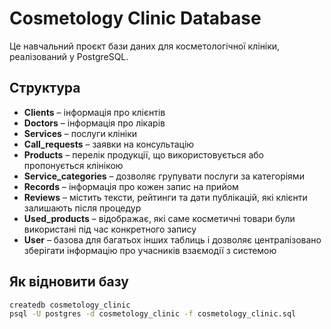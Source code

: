# Cosmetology Clinic Database

Це навчальний проєкт бази даних для косметологічної клініки, реалізований у PostgreSQL.

## Структура
- **Clients** – інформація про клієнтів
- **Doctors** – інформація про лікарів
- **Services** – послуги клініки
- **Call_requests** – заявки на консультацію
- **Products** – перелік продукції, що використовується або пропонується клінікою
- **Service_categories** – дозволяє групувати послуги за категоріями
- **Records** – інформація про кожен запис на прийом
- **Reviews** – містить тексти, рейтинги та дати публікацій, які клієнти залишають після процедур
- **Used_products** – відображає, які саме косметичні товари були використані під час конкретного запису
- **User** – базова для багатьох інших таблиць і дозволяє централізовано зберігати інформацію про учасників взаємодії з системою

## Як відновити базу
```bash
createdb cosmetology_clinic
psql -U postgres -d cosmetology_clinic -f cosmetology_clinic.sql
